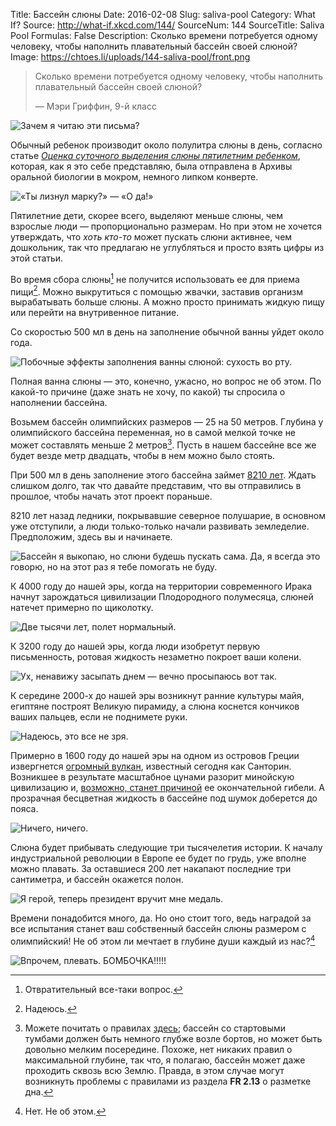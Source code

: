 Title: Бассейн слюны
Date: 2016-02-08
Slug: saliva-pool
Category: What If?
Source: http://what-if.xkcd.com/144/
SourceNum: 144
SourceTitle: Saliva Pool
Formulas: False
Description: Сколько времени потребуется одному человеку, чтобы наполнить плавательный бассейн своей слюной?
Image: https://chtoes.li/uploads/144-saliva-pool/front.png

> Сколько времени потребуется одному человеку, чтобы наполнить плавательный бассейн своей слюной?
>
> — Мэри Гриффин, 9-й класс

![](/uploads/144-saliva-pool/question_ru.png "Зачем я читаю эти письма?")

Обычный ребенок производит около полулитра слюны в день, согласно статье *[Оценка суточного выделения слюны пятилетним ребенком][1]*, которая, как я это себе представляю, была отправлена в Архивы оральной биологии в мокром, немного липком конверте.

![](/uploads/144-saliva-pool/envelope_ru.png "«Ты лизнул марку?» — «О да!»")

Пятилетние дети, скорее всего, выделяют меньше слюны, чем взрослые люди — пропорционально размерам. Но при этом не хочется утверждать, что *хоть кто-то* может пускать слюни активнее, чем дошкольник, так что предлагаю не углубляться и просто взять цифры из этой статьи.

Во время сбора слюны[^1] не получится использовать ее для приема пищи[^2]. Можно выкрутиться с помощью жвачки, заставив организм вырабатывать больше слюны. А можно просто принимать жидкую пищу или перейти на внутривенное питание.

[^1]: Отвратительный все-таки вопрос.

[^2]: Надеюсь.

Со скоростью 500 мл в день на заполнение обычной ванны уйдет около года.

![](/uploads/144-saliva-pool/bathtub.png "Побочные эффекты заполнения ванны слюной: сухость во рту.")

Полная ванна слюны — это, конечно, ужасно, но вопрос не об этом. По какой-то причине (даже знать не хочу, по какой) ты спросила о наполнении бассейна.

Возьмем бассейн олимпийских размеров — 25 на 50 метров. Глубина у олимпийского бассейна переменная, но в самой мелкой точке не может составлять меньше 2 метров[^3]. Пусть в нашем бассейне все же будет везде метр двадцать, чтобы в нем можно было стоять.

[^3]: Можете почитать о правилах [здесь][2]; бассейн со стартовыми тумбами должен быть немного глубже возле бортов, но может быть довольно мелким посередине. Похоже, нет никаких правил о максимальной глубине, так что, я полагаю, бассейн может даже проходить сквозь всю Землю. Правда, в этом случае могут возникнуть проблемы с правилами из раздела **FR 2.13** о разметке дна.

При 500 мл в день заполнение этого бассейна займет [8210 лет][3]. Ждать слишком долго, так что давайте представим, что вы отправились в прошлое, чтобы начать этот проект пораньше.

8210 лет назад ледники, покрывавшие северное полушарие, в основном уже отступили, а люди только-только начали развивать земледелие. Предположим, здесь вы и начинаете.

![](/uploads/144-saliva-pool/empty_ru.png "Бассейн я выкопаю, но слюни будешь пускать сама. Да, я всегда это говорю, но на этот раз я тебе помогать не буду.")

К 4000 году до нашей эры, когда на территории современного Ирака начнут зарождаться цивилизации Плодородного полумесяца, слюней натечет примерно по щиколотку.

![](/uploads/144-saliva-pool/ankles_ru.png "Две тысячи лет, полет нормальный.")

К 3200 году до нашей эры, когда люди изобретут первую письменность, ротовая жидкость незаметно покроет ваши колени.

![](/uploads/144-saliva-pool/knees_ru.png "Ух, ненавижу засыпать днем — вечно просыпаюсь вот так.")

К середине 2000-х до нашей эры возникнут ранние культуры майя, египтяне построят Великую пирамиду, а слюна коснется кончиков ваших пальцев, если не поднимете руки.

![](/uploads/144-saliva-pool/fingertips.png "Надеюсь, это все не зря.")

Примерно в 1600 году до нашей эры на одном из островов Греции извергнется [огромный вулкан][4], известный сегодня как Санторин. Возникшее в результате масштабное цунами разорит минойскую цивилизацию и, [возможно, станет причиной][5] ее окончательной гибели. А прозрачная бесцветная жидкость в бассейне под шумок доберется до пояса.

![](/uploads/144-saliva-pool/waist.png "Ничего, ничего.")

Слюна будет прибывать следующие три тысячелетия истории. К началу индустриальной революции в Европе ее будет по грудь, уже вполне можно плавать. За оставшиеся 200 лет накапают последние три сантиметра, и бассейн окажется полон.

![](/uploads/144-saliva-pool/full_ru.png "Я герой, теперь президент вручит мне медаль.")

Времени понадобится много, да. Но оно стоит того, ведь наградой за все испытания станет ваш собственный бассейн слюны размером с олимпийский! Не об этом ли мечтает в глубине души каждый из нас?[^4]

[^4]: Нет. Не об этом.

![](/uploads/144-saliva-pool/party_ru.png "Впрочем, плевать. БОМБОЧКА!!!!!")

[1]: http://www.ncbi.nlm.nih.gov/pubmed/7487581 "Оценка суточного выделения слюны пятилетним ребенком (англ.) | PubMed — NCBI"

[2]: http://www.mako.ru/pdf/FINA-Rules.pdf "Правила соревнований по плаванию (2013–2014 гг.) | Санкт-Петербургская федерация плавания"

[3]: http://www.wolframalpha.com/input/?i=%281.2+meters+×+25+meters+×+50+meters%29+%2F+%28500+mL%2Fday%29 "(1,2 метра × 25 метров × 50 метров) / (500 мл/день) [англ.] | Wolfram|Alpha"

[4]: https://ru.wikipedia.org/wiki/Минойское_извержение "Минойское извержение | Википедия"

[5]: https://ru.wikipedia.org/wiki/Минойская_цивилизация#.D0.9D.D0.BE.D0.B2.D0.BE.D0.B4.D0.B2.D0.BE.D1.80.D1.86.D0.BE.D0.B2.D1.8B.D0.B9_.D0.BF.D0.B5.D1.80.D0.B8.D0.BE.D0.B4_.281700.E2.80.941425.C2.A0.D0.B3.D0.B3._.D0.B4.D0.BE.C2.A0.D0.BD..C2.A0.D1.8D..29 "Минойская цивилизация | Википедия"
